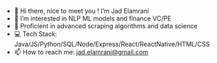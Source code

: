 - 👋 Hi there, nice to meet you ! I’m Jad Elamrani
- 👀 I’m interested in NLP ML models and finance VC/PE
- 🌱 Proficient in advanced scraping algorithms and data science
- 💻 Tech Stack: Java/JS/Python/SQL/Node/Express/React/ReactNative/HTML/CSS
- 📫 How to reach me: jad.elamrani@gmail.com
